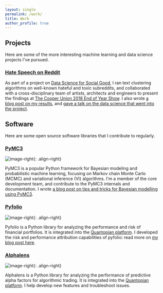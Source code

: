 ```yaml
---
layout: single
permalink: /work/
title: Work
author_profile: true
---
```


## Projects

Here are some of the more interesting machine learning and data science projects
I've pursued.

### [Hate Speech on Reddit](https://eigenfoo.xyz/reddit-clusters/)

As part of a project on [Data Science for Social
Good](http://ee.cooper.edu/~keene/dssg.html), I ran text clustering algorithms
on well-known hateful and toxic subreddits, and collaborated with a
cross-disciplinary team of artists, architects and engineers to present the
findings at [The Cooper Union 2018 End of Year
Show](https://cooper.edu/events-and-exhibitions/exhibitions/2018-student-exhibition).
I also wrote [a blog post on my results](https://eigenfoo.xyz/reddit-clusters/),
and [gave a talk on the data science that went into the
project](https://eigenfoo.xyz/reddit-slides/).

## Software

Here are some open source software libraries that I contribute to regularly.

### [PyMC3](https://github.com/pymc-devs/pymc3)

![image-right](https://camo.githubusercontent.com/2af4bb9d3ff6744a6ad1aab0b2b916b5efee8b49/68747470733a2f2f63646e2e7261776769742e636f6d2f70796d632d646576732f70796d63332f6d61737465722f646f63732f6c6f676f732f7376672f50794d43335f62616e6e65722e737667){: .align-right}

PyMC3 is a popular Python framework for Bayesian modeling and probabilistic
machine learning, focusing on Markov chain Monte Carlo (MCMC) and variational
inference (VI) algorithms. I'm a member of the core development team, and
contribute to the PyMC3 internals and documentation. I wrote [a blog post on
tips and tricks for Bayesian modelling using
PyMC3](https://eigenfoo.xyz/bayesian-modelling-cookbook/).

### [Pyfolio](https://github.com/quantopian/pyfolio)

![image-right](https://camo.githubusercontent.com/3b820de5af1d3e62ecdd614349abd46f4d46d7d6/68747470733a2f2f6d656469612e7175616e746f7069616e2e636f6d2f6c6f676f732f6f70656e5f736f757263652f7079666f6c696f2d6c6f676f2d30332e706e67){: .align-right}

Pyfolio is a Python library for analyzing the performance and risk of financial
portfolios. It is integrated into the [Quantopian
platform](http://quantopian.com/). I developed the risk and performance
attribution capabilities of pyfolio: read more on [my blog post
here](https://eigenfoo.xyz/pyfolio/).

### [Alphalens](https://github.com/quantopian/alphalens)

![image-right](https://camo.githubusercontent.com/a0787309a69fb15775704045bccead6b11b5f8df/68747470733a2f2f6d656469612e7175616e746f7069616e2e636f6d2f6c6f676f732f6f70656e5f736f757263652f616c7068616c656e732d6c6f676f2d30332e706e67){: .align-right}

Alphalens is a Python library for analyzing the performance of predictive alpha
factors for algorithmic trading. It is integrated into the [Quantopian
platform](http://quantopian.com/). I help develop new features and troubleshoot
issues.
